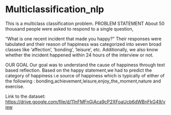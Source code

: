 # Multiclassification_nlp
This is a multiclass classification problem.
PROBLEM STATEMENT
About 50 thousand people were asked to respond to a single question,

“What is one recent incident that made you happy?”
Their responses were tabulated and their reason of happiness was categorized into seven broad classes like ‘affection’, ‘bonding’, ‘leisure’, etc. Additionally, we also know whether the incident happened within 24 hours of the interview or not. 


OUR GOAL
Our goal was to understand the cause of happiness through text based reflection.
Based on the happy statement,we had to predict the category of happiness i.e source of happiness which is typically of either of the following : bonding,achievement,leisure,enjoy_the_moment,nature and exercise.


Link to the dataset: https://drive.google.com/file/d/11nFMFnGjAca9cP2XFoaUcb6dWBnFkG49/view
